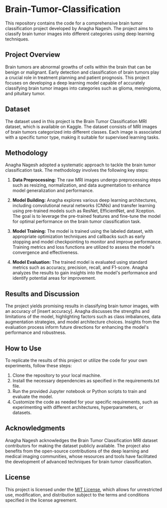 # Brain-Tumor-Classification


This repository contains the code for a comprehensive brain tumor classification project developed by Anagha Nagesh. The project aims to classify brain tumor images into different categories using deep learning techniques.

## Project Overview

Brain tumors are abnormal growths of cells within the brain that can be benign or malignant. Early detection and classification of brain tumors play a crucial role in treatment planning and patient prognosis. This project focuses on developing a deep learning model capable of accurately classifying brain tumor images into categories such as glioma, meningioma, and pituitary tumor.

## Dataset

The dataset used in this project is the Brain Tumor Classification MRI dataset, which is available on Kaggle. The dataset consists of MRI images of brain tumors categorized into different classes. Each image is associated with a specific tumor type, making it suitable for supervised learning tasks.

## Methodology

Anagha Nagesh adopted a systematic approach to tackle the brain tumor classification task. The methodology involves the following key steps:

1. **Data Preprocessing:** The raw MRI images undergo preprocessing steps such as resizing, normalization, and data augmentation to enhance model generalization and performance.

2. **Model Building:** Anagha explores various deep learning architectures, including convolutional neural networks (CNNs) and transfer learning using pre-trained models such as ResNet, EfficientNet, and Xception. The goal is to leverage the pre-trained features and fine-tune the model for optimal performance on the brain tumor classification task.

3. **Model Training:** The model is trained using the labeled dataset, with appropriate optimization techniques and callbacks such as early stopping and model checkpointing to monitor and improve performance. Training metrics and loss functions are utilized to assess the model's convergence and effectiveness.

4. **Model Evaluation:** The trained model is evaluated using standard metrics such as accuracy, precision, recall, and F1-score. Anagha analyzes the results to gain insights into the model's performance and identify potential areas for improvement.

## Results and Discussion

The project yields promising results in classifying brain tumor images, with an accuracy of [insert accuracy]. Anagha discusses the strengths and limitations of the model, highlighting factors such as class imbalances, data augmentation strategies, and model architecture choices. Insights from the evaluation process inform future directions for enhancing the model's performance and robustness.

## How to Use

To replicate the results of this project or utilize the code for your own experiments, follow these steps:

1. Clone the repository to your local machine.
2. Install the necessary dependencies as specified in the requirements.txt file.
3. Run the provided Jupyter notebook or Python scripts to train and evaluate the model.
4. Customize the code as needed for your specific requirements, such as experimenting with different architectures, hyperparameters, or datasets.

## Acknowledgments

Anagha Nagesh acknowledges the Brain Tumor Classification MRI dataset contributors for making the dataset publicly available. The project also benefits from the open-source contributions of the deep learning and medical imaging communities, whose resources and tools have facilitated the development of advanced techniques for brain tumor classification.

## License

This project is licensed under the [MIT License](LICENSE), which allows for unrestricted use, modification, and distribution subject to the terms and conditions specified in the license agreement.

